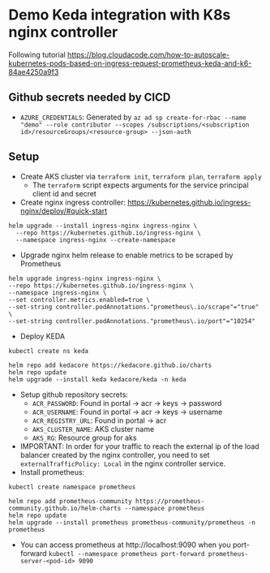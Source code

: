 # Demo Keda integration with K8s nginx controller

Following tutorial https://blog.cloudacode.com/how-to-autoscale-kubernetes-pods-based-on-ingress-request-prometheus-keda-and-k6-84ae4250a9f3

## Github secrets needed by CICD

- `AZURE_CREDENTIALS`: Generated by `az ad sp create-for-rbac --name "demo" --role contributor --scopes /subscriptions/<subscription id>/resourceGroups/<resource-group> --json-auth`

## Setup

- Create AKS cluster via `terraform init`, `terraform plan`, `terraform apply`
  - The `terraform` script expects arguments for the service principal client id and secret
- Create nginx ingress controller: https://kubernetes.github.io/ingress-nginx/deploy/#quick-start
```
helm upgrade --install ingress-nginx ingress-nginx \
  --repo https://kubernetes.github.io/ingress-nginx \
  --namespace ingress-nginx --create-namespace
```
- Upgrade nginx helm release to enable metrics to be scraped by Prometheus
```
helm upgrade ingress-nginx ingress-nginx \
--repo https://kubernetes.github.io/ingress-nginx \
--namespace ingress-nginx \
--set controller.metrics.enabled=true \
--set-string controller.podAnnotations."prometheus\.io/scrape"="true" \
--set-string controller.podAnnotations."prometheus\.io/port"="10254"
```
- Deploy KEDA
```
kubectl create ns keda

helm repo add kedacore https://kedacore.github.io/charts
helm repo update
helm upgrade --install keda kedacore/keda -n keda
```
- Setup github repository secrets:
  - `ACR_PASSWORD`: Found in portal -> acr -> keys -> password
  - `ACR_USERNAME`: Found in portal -> acr -> keys -> username
  - `ACR_REGISTRY_URL`: Found in portal -> acr
  - `AKS_CLUSTER_NAME`: AKS cluster name
  - `AKS_RG`: Resource group for aks
- IMPORTANT: In order for your traffic to reach the external ip of the load balancer created by the nginx controller,
you need to set `externalTrafficPolicy: Local` in the nginx controller service.
- Install prometheus:
```
kubectl create namespace prometheus

helm repo add prometheus-community https://prometheus-community.github.io/helm-charts --namespace prometheus
helm repo update
helm upgrade --install prometheus prometheus-community/prometheus -n prometheus
```
- You can access prometheus at http://localhost:9090 when you port-forward `kubectl --namespace prometheus port-forward prometheus-server-<pod-id> 9090`

